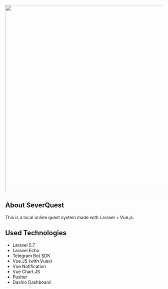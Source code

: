 <p align="center"><img src="https://quest.mobius.team/logo.png" width="600"></p>

## About SeverQuest
This is a local online quest system made with Laravel + Vue.js.

## Used Technologies
- Laravel 5.7
- Laravel Echo
- Telegram Bot SDK
- Vue.JS (with Vuex)
- Vue Notification
- Vue Chart.JS
- Pusher
- Dashio Dashboard
